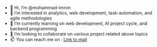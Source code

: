 - 👋 Hi, I’m @mohammad-imron
- 👀 I’m interested in analytics, web development, task-automation, and agile methodologies 
- 🌱 I’m currently learning on web development, AI project cycle, and backend programming  
- 💞️ I’m looking to collaborate on various project related above topics
- 📫 You can reach me on : [Link to mail](mohimron1@yahoo.com)

<!---
mohammad-imron/mohammad-imron is a ✨ special ✨ repository because its `README.md` (this file) appears on your GitHub profile.
You can click the Preview link to take a look at your changes.
--->
